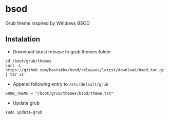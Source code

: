 # bsod
Grub theme inspired by Windows BSOD

## Instalation
- Download latest release to grub themes folder
```
cd /boot/grub/themes
curl -L https://github.com/bastakka/bsod/releases/latest/download/bsod.tar.gz | tar xz
```
- Append following entry to `/etc/default/grub`
```
GRUB_THEME = "/boot/grub/themes/bsod/theme.txt"
```
- Update grub
```
sudo update-grub
```
